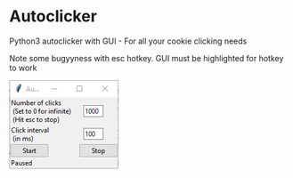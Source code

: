 # Autoclicker
Python3 autoclicker with GUI - For all your cookie clicking needs

Note some bugyyness with esc hotkey. GUI must be highlighted for hotkey to work



![alt tag](https://raw.githubusercontent.com/JMNuno/Autoclicker/master/Autoclicker.PNG)
